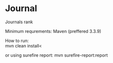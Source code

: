 # Journal
Journals rank

Minimum requrements:
Maven (preffered 3.3.9)

How to run:<BR>
mvn clean install<


or using surefire report:
mvn surefire-report:report
